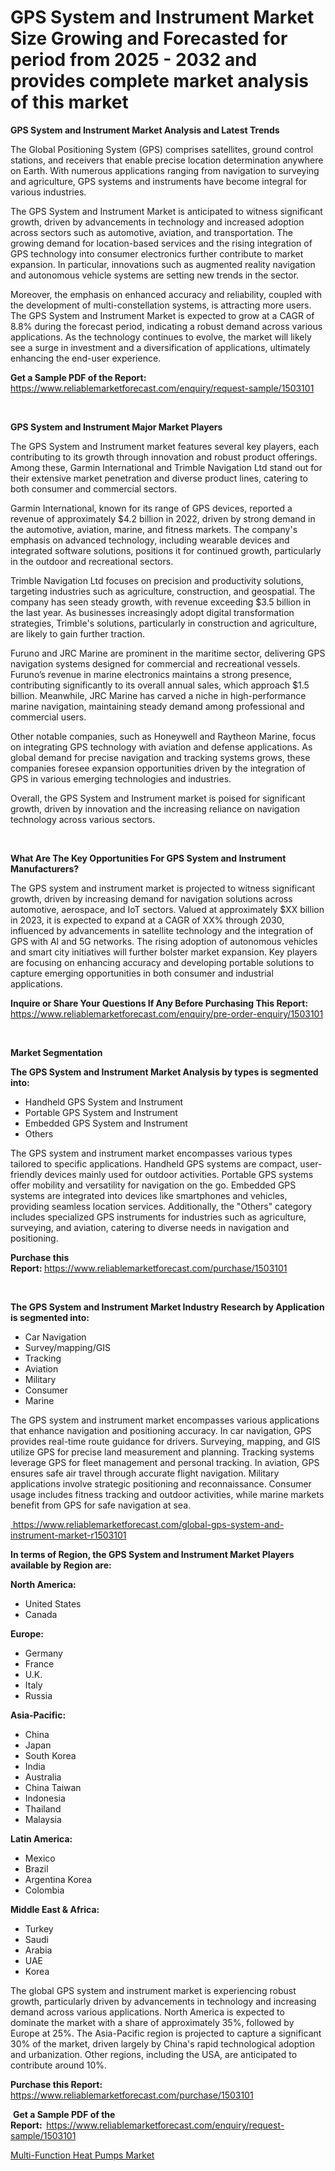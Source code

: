 <p><h1>GPS System and Instrument Market Size Growing and Forecasted for period from 2025 - 2032 and provides complete market analysis of this market</h1></p><p><strong>GPS System and Instrument Market Analysis and Latest Trends</strong></p>
<p><p>The Global Positioning System (GPS) comprises satellites, ground control stations, and receivers that enable precise location determination anywhere on Earth. With numerous applications ranging from navigation to surveying and agriculture, GPS systems and instruments have become integral for various industries.</p><p>The GPS System and Instrument Market is anticipated to witness significant growth, driven by advancements in technology and increased adoption across sectors such as automotive, aviation, and transportation. The growing demand for location-based services and the rising integration of GPS technology into consumer electronics further contribute to market expansion. In particular, innovations such as augmented reality navigation and autonomous vehicle systems are setting new trends in the sector.</p><p>Moreover, the emphasis on enhanced accuracy and reliability, coupled with the development of multi-constellation systems, is attracting more users. The GPS System and Instrument Market is expected to grow at a CAGR of 8.8% during the forecast period, indicating a robust demand across various applications. As the technology continues to evolve, the market will likely see a surge in investment and a diversification of applications, ultimately enhancing the end-user experience.</p></p>
<p><strong>Get a Sample PDF of the Report:&nbsp;</strong> <a href="https://www.reliablemarketforecast.com/enquiry/request-sample/1503101?utm_campaign=2726&utm_medium=2&utm_source=Github&utm_content=ia&utm_term=23032025&utm_id=gps-system-and-instrument">https://www.reliablemarketforecast.com/enquiry/request-sample/1503101</a></p>
<p>&nbsp;</p>
<p><strong>GPS System and Instrument Major Market Players</strong></p>
<p><p>The GPS System and Instrument market features several key players, each contributing to its growth through innovation and robust product offerings. Among these, Garmin International and Trimble Navigation Ltd stand out for their extensive market penetration and diverse product lines, catering to both consumer and commercial sectors.</p><p>Garmin International, known for its range of GPS devices, reported a revenue of approximately $4.2 billion in 2022, driven by strong demand in the automotive, aviation, marine, and fitness markets. The company's emphasis on advanced technology, including wearable devices and integrated software solutions, positions it for continued growth, particularly in the outdoor and recreational sectors.</p><p>Trimble Navigation Ltd focuses on precision and productivity solutions, targeting industries such as agriculture, construction, and geospatial. The company has seen steady growth, with revenue exceeding $3.5 billion in the last year. As businesses increasingly adopt digital transformation strategies, Trimble's solutions, particularly in construction and agriculture, are likely to gain further traction.</p><p>Furuno and JRC Marine are prominent in the maritime sector, delivering GPS navigation systems designed for commercial and recreational vessels. Furuno’s revenue in marine electronics maintains a strong presence, contributing significantly to its overall annual sales, which approach $1.5 billion. Meanwhile, JRC Marine has carved a niche in high-performance marine navigation, maintaining steady demand among professional and commercial users.</p><p>Other notable companies, such as Honeywell and Raytheon Marine, focus on integrating GPS technology with aviation and defense applications. As global demand for precise navigation and tracking systems grows, these companies foresee expansion opportunities driven by the integration of GPS in various emerging technologies and industries.</p><p>Overall, the GPS System and Instrument market is poised for significant growth, driven by innovation and the increasing reliance on navigation technology across various sectors.</p></p>
<p>&nbsp;</p>
<p><strong>What Are The Key Opportunities For GPS System and Instrument Manufacturers?</strong></p>
<p><p>The GPS system and instrument market is projected to witness significant growth, driven by increasing demand for navigation solutions across automotive, aerospace, and IoT sectors. Valued at approximately $XX billion in 2023, it is expected to expand at a CAGR of XX% through 2030, influenced by advancements in satellite technology and the integration of GPS with AI and 5G networks. The rising adoption of autonomous vehicles and smart city initiatives will further bolster market expansion. Key players are focusing on enhancing accuracy and developing portable solutions to capture emerging opportunities in both consumer and industrial applications.</p></p>
<p><strong>Inquire or Share Your Questions If Any Before Purchasing This Report:</strong> <a href="https://www.reliablemarketforecast.com/enquiry/pre-order-enquiry/1503101?utm_campaign=2726&utm_medium=2&utm_source=Github&utm_content=ia&utm_term=23032025&utm_id=gps-system-and-instrument">https://www.reliablemarketforecast.com/enquiry/pre-order-enquiry/1503101</a></p>
<p>&nbsp;</p>
<p><strong>Market Segmentation</strong></p>
<p><strong>The GPS System and Instrument Market Analysis by types is segmented into:</strong></p>
<p><ul><li>Handheld GPS System and Instrument</li><li>Portable GPS System and Instrument</li><li>Embedded GPS System and Instrument</li><li>Others</li></ul></p>
<p><p>The GPS system and instrument market encompasses various types tailored to specific applications. Handheld GPS systems are compact, user-friendly devices mainly used for outdoor activities. Portable GPS systems offer mobility and versatility for navigation on the go. Embedded GPS systems are integrated into devices like smartphones and vehicles, providing seamless location services. Additionally, the "Others" category includes specialized GPS instruments for industries such as agriculture, surveying, and aviation, catering to diverse needs in navigation and positioning.</p></p>
<p><strong>Purchase this Report:&nbsp;</strong><a href="https://www.reliablemarketforecast.com/purchase/1503101?utm_campaign=2726&utm_medium=2&utm_source=Github&utm_content=ia&utm_term=23032025&utm_id=gps-system-and-instrument">https://www.reliablemarketforecast.com/purchase/1503101</a></p>
<p>&nbsp;</p>
<p><strong>The GPS System and Instrument Market Industry Research by Application is segmented into:</strong></p>
<p><ul><li>Car Navigation</li><li>Survey/mapping/GIS</li><li>Tracking</li><li>Aviation</li><li>Military</li><li>Consumer</li><li>Marine</li></ul></p>
<p><p>The GPS system and instrument market encompasses various applications that enhance navigation and positioning accuracy. In car navigation, GPS provides real-time route guidance for drivers. Surveying, mapping, and GIS utilize GPS for precise land measurement and planning. Tracking systems leverage GPS for fleet management and personal tracking. In aviation, GPS ensures safe air travel through accurate flight navigation. Military applications involve strategic positioning and reconnaissance. Consumer usage includes fitness tracking and outdoor activities, while marine markets benefit from GPS for safe navigation at sea.</p></p>
<p><a href="https://www.reliablemarketforecast.com/global-gps-system-and-instrument-market-r1503101?utm_campaign=2726&utm_medium=2&utm_source=Github&utm_content=ia&utm_term=23032025&utm_id=gps-system-and-instrument">&nbsp;https://www.reliablemarketforecast.com/global-gps-system-and-instrument-market-r1503101</a></p>
<p><strong>In terms of Region, the GPS System and Instrument Market Players available by Region are:</strong></p>
<p>
    <p> <strong> North America: </strong>
        <ul>
            <li>United States</li>
            <li>Canada</li>
        </ul>
        </p> 
    <p> <strong> Europe: </strong>
        <ul>
            <li>Germany</li>
            <li>France</li>
            <li>U.K.</li>
            <li>Italy</li>
            <li>Russia</li>
        </ul>
        </p> 
    <p> <strong> Asia-Pacific: </strong>
        <ul>
            <li>China</li>
            <li>Japan</li>
            <li>South Korea</li>
            <li>India</li>
            <li>Australia</li>
            <li>China Taiwan</li>
            <li>Indonesia</li>
            <li>Thailand</li>
            <li>Malaysia</li>
        </ul>
        </p> 
    <p> <strong> Latin America: </strong>
        <ul>
            <li>Mexico</li>
            <li>Brazil</li>
            <li>Argentina Korea</li>
            <li>Colombia</li>
        </ul>
        </p> 
    <p> <strong> Middle East & Africa: </strong>
        <ul>
            <li>Turkey</li>
            <li>Saudi</li>
            <li>Arabia</li>
            <li>UAE</li>
            <li>Korea</li>
        </ul>
    </p>
    </p>
<p><p>The global GPS system and instrument market is experiencing robust growth, particularly driven by advancements in technology and increasing demand across various applications. North America is expected to dominate the market with a share of approximately 35%, followed by Europe at 25%. The Asia-Pacific region is projected to capture a significant 30% of the market, driven largely by China's rapid technological adoption and urbanization. Other regions, including the USA, are anticipated to contribute around 10%.</p></p>
<p><strong>Purchase this Report: </strong><a href="https://www.reliablemarketforecast.com/purchase/1503101?utm_campaign=2726&utm_medium=2&utm_source=Github&utm_content=ia&utm_term=23032025&utm_id=gps-system-and-instrument">https://www.reliablemarketforecast.com/purchase/1503101</a></p>
<p>&nbsp;<strong>Get a Sample PDF of the Report:&nbsp;&nbsp;</strong><a href="https://www.reliablemarketforecast.com/enquiry/request-sample/1503101?utm_campaign=2726&utm_medium=2&utm_source=Github&utm_content=ia&utm_term=23032025&utm_id=gps-system-and-instrument">https://www.reliablemarketforecast.com/enquiry/request-sample/1503101</a></p>
<p><strong></strong></p>
<p><p><a href="https://github.com/carylgrinko/Market-Research-Report-List-1/blob/main/multi-function-heat-pumps-market.md?utm_campaign=2726&utm_medium=2&utm_source=Github&utm_content=ia&utm_term=23032025&utm_id=gps-system-and-instrument">Multi-Function Heat Pumps Market</a></p></p>